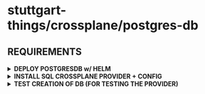 # stuttgart-things/crossplane/postgres-db

## REQUIREMENTS

<details><summary><b>DEPLOY POSTGRESDB w/ HELM</b></summary>

```bash
cat <<EOF > values.yaml
---
global:
  postgresql:
    auth:
      postgresPassword: volki123
      username: volki
      password: volki123
      database: volki
EOF

helm repo add bitnami https://charts.bitnami.com/bitnami
helm repo update

helm upgrade --install postgresql bitnami/postgresql \
--version 16.7.13 \
-n xplane \
--create-namespace \
--values values.yaml
```

```bash
kubectl run -n xplane -it psql-client --rm --image=postgres --restart=Never -- bash

psql -h postgresql.xplane.svc.cluster.local -U postgres -p 5432

\l # list databases
```

</details>

<details><summary><b>INSTALL SQL CROSSPLANE PROVIDER + CONFIG</b></summary>

```bash
kubectl apply -f - <<EOF
---
apiVersion: pkg.crossplane.io/v1
kind: Provider
metadata:
  name: provider-sql
spec:
  package: xpkg.upbound.io/crossplane-contrib/provider-sql:v0.12.0
EOF
```

```bash
kubectl apply -f - <<EOF
---
apiVersion: v1
kind: Secret
type: kubernetes.io/basic-auth
metadata:
  name: volki-postgres-secret
  namespace: xplane
stringData:
  username: postgres
  password: volki123
  endpoint: postgresql.xplane.svc.cluster.local
  port: "5432"
EOF
```

```bash
kubectl apply -f - <<EOF
---
apiVersion: postgresql.sql.crossplane.io/v1alpha1
kind: ProviderConfig
metadata:
  name: default
spec:
  defaultDatabase: postgres
  sslMode: disable
  credentials:
    source: PostgreSQLConnectionSecret
    connectionSecretRef:
      namespace: xplane
      name: volki-postgres-secret
EOF
```

</details>

<details><summary><b>TEST CREATION OF DB (FOR TESTING THE PROVIDER)</b></summary>

```bash
kubectl apply -f - <<EOF
---
apiVersion: postgresql.sql.crossplane.io/v1alpha1
kind: Role
metadata:
  name: ownerrole
spec:
  deletionPolicy:  Orphan
  writeConnectionSecretToRef:
    name: ownerrole-secret
    namespace: default
  forProvider:
    privileges:
      createDb: true
      login: true
      createRole: true
      inherit: true
---
apiVersion: postgresql.sql.crossplane.io/v1alpha1
kind: Grant
metadata:
  name: grant-postgres-an-owner-role
spec:
  deletionPolicy:  Orphan
  forProvider:
    role: "postgres"
    memberOfRef:
      name: "ownerrole"
---
apiVersion: postgresql.sql.crossplane.io/v1alpha1
kind: Database
metadata:
  name: db1
spec:
  deletionPolicy: Orphan
  forProvider:
    allowConnections: true
    owner: "ownerrole"
EOF
```

</details>